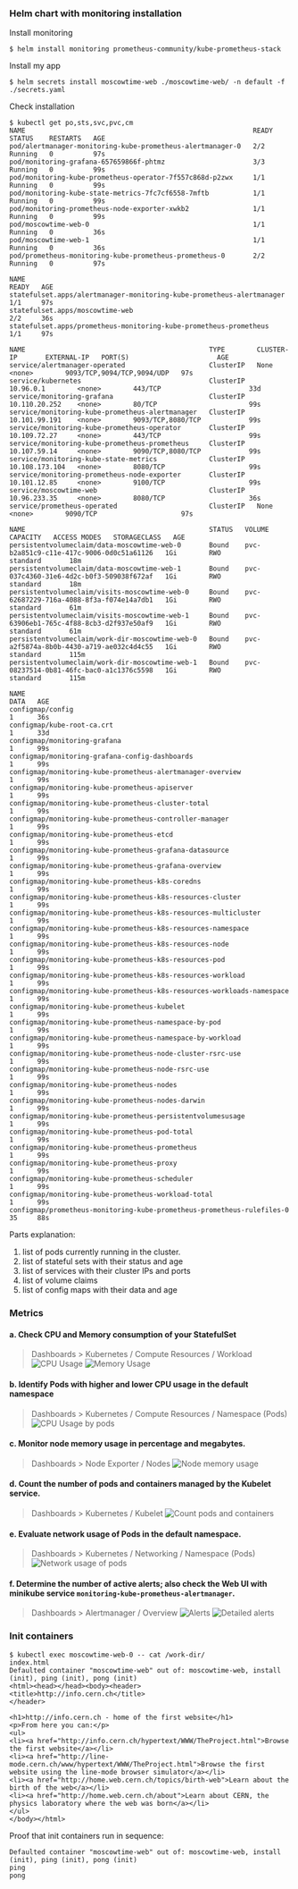 ### Helm chart with monitoring installation

Install monitoring
```console
$ helm install monitoring prometheus-community/kube-prometheus-stack
```

Install my app
```console
$ helm secrets install moscowtime-web ./moscowtime-web/ -n default -f ./secrets.yaml
```

Check installation
```console
$ kubectl get po,sts,svc,pvc,cm
NAME                                                         READY   STATUS    RESTARTS   AGE
pod/alertmanager-monitoring-kube-prometheus-alertmanager-0   2/2     Running   0          97s
pod/monitoring-grafana-657659866f-phtmz                      3/3     Running   0          99s
pod/monitoring-kube-prometheus-operator-7f557c868d-p2zwx     1/1     Running   0          99s
pod/monitoring-kube-state-metrics-7fc7cf6558-7mftb           1/1     Running   0          99s
pod/monitoring-prometheus-node-exporter-xwkb2                1/1     Running   0          99s
pod/moscowtime-web-0                                         1/1     Running   0          36s
pod/moscowtime-web-1                                         1/1     Running   0          36s
pod/prometheus-monitoring-kube-prometheus-prometheus-0       2/2     Running   0          97s

NAME                                                                    READY   AGE
statefulset.apps/alertmanager-monitoring-kube-prometheus-alertmanager   1/1     97s
statefulset.apps/moscowtime-web                                         2/2     36s
statefulset.apps/prometheus-monitoring-kube-prometheus-prometheus       1/1     97s

NAME                                              TYPE        CLUSTER-IP       EXTERNAL-IP   PORT(S)                      AGE
service/alertmanager-operated                     ClusterIP   None             <none>        9093/TCP,9094/TCP,9094/UDP   97s
service/kubernetes                                ClusterIP   10.96.0.1        <none>        443/TCP                      33d
service/monitoring-grafana                        ClusterIP   10.110.20.252    <none>        80/TCP                       99s
service/monitoring-kube-prometheus-alertmanager   ClusterIP   10.101.99.191    <none>        9093/TCP,8080/TCP            99s
service/monitoring-kube-prometheus-operator       ClusterIP   10.109.72.27     <none>        443/TCP                      99s
service/monitoring-kube-prometheus-prometheus     ClusterIP   10.107.59.14     <none>        9090/TCP,8080/TCP            99s
service/monitoring-kube-state-metrics             ClusterIP   10.108.173.104   <none>        8080/TCP                     99s
service/monitoring-prometheus-node-exporter       ClusterIP   10.101.12.85     <none>        9100/TCP                     99s
service/moscowtime-web                            ClusterIP   10.96.233.35     <none>        8080/TCP                     36s
service/prometheus-operated                       ClusterIP   None             <none>        9090/TCP                     97s

NAME                                              STATUS   VOLUME                                     CAPACITY   ACCESS MODES   STORAGECLASS   AGE
persistentvolumeclaim/data-moscowtime-web-0       Bound    pvc-b2a851c9-c11e-417c-9006-0d0c51a61126   1Gi        RWO            standard       18m
persistentvolumeclaim/data-moscowtime-web-1       Bound    pvc-037c4360-31e6-4d2c-b0f3-509038f672af   1Gi        RWO            standard       18m
persistentvolumeclaim/visits-moscowtime-web-0     Bound    pvc-62687229-716a-4088-8f3a-f074e14a7db1   1Gi        RWO            standard       61m
persistentvolumeclaim/visits-moscowtime-web-1     Bound    pvc-63906eb1-765c-4f88-8cb3-d2f937e50af9   1Gi        RWO            standard       61m
persistentvolumeclaim/work-dir-moscowtime-web-0   Bound    pvc-a2f5874a-8b0b-4430-a719-ae032c4d4c55   1Gi        RWO            standard       115m
persistentvolumeclaim/work-dir-moscowtime-web-1   Bound    pvc-08237514-0b81-46fc-bac0-a1c1376c5598   1Gi        RWO            standard       115m

NAME                                                                     DATA   AGE
configmap/config                                                         1      36s
configmap/kube-root-ca.crt                                               1      33d
configmap/monitoring-grafana                                             1      99s
configmap/monitoring-grafana-config-dashboards                           1      99s
configmap/monitoring-kube-prometheus-alertmanager-overview               1      99s
configmap/monitoring-kube-prometheus-apiserver                           1      99s
configmap/monitoring-kube-prometheus-cluster-total                       1      99s
configmap/monitoring-kube-prometheus-controller-manager                  1      99s
configmap/monitoring-kube-prometheus-etcd                                1      99s
configmap/monitoring-kube-prometheus-grafana-datasource                  1      99s
configmap/monitoring-kube-prometheus-grafana-overview                    1      99s
configmap/monitoring-kube-prometheus-k8s-coredns                         1      99s
configmap/monitoring-kube-prometheus-k8s-resources-cluster               1      99s
configmap/monitoring-kube-prometheus-k8s-resources-multicluster          1      99s
configmap/monitoring-kube-prometheus-k8s-resources-namespace             1      99s
configmap/monitoring-kube-prometheus-k8s-resources-node                  1      99s
configmap/monitoring-kube-prometheus-k8s-resources-pod                   1      99s
configmap/monitoring-kube-prometheus-k8s-resources-workload              1      99s
configmap/monitoring-kube-prometheus-k8s-resources-workloads-namespace   1      99s
configmap/monitoring-kube-prometheus-kubelet                             1      99s
configmap/monitoring-kube-prometheus-namespace-by-pod                    1      99s
configmap/monitoring-kube-prometheus-namespace-by-workload               1      99s
configmap/monitoring-kube-prometheus-node-cluster-rsrc-use               1      99s
configmap/monitoring-kube-prometheus-node-rsrc-use                       1      99s
configmap/monitoring-kube-prometheus-nodes                               1      99s
configmap/monitoring-kube-prometheus-nodes-darwin                        1      99s
configmap/monitoring-kube-prometheus-persistentvolumesusage              1      99s
configmap/monitoring-kube-prometheus-pod-total                           1      99s
configmap/monitoring-kube-prometheus-prometheus                          1      99s
configmap/monitoring-kube-prometheus-proxy                               1      99s
configmap/monitoring-kube-prometheus-scheduler                           1      99s
configmap/monitoring-kube-prometheus-workload-total                      1      99s
configmap/prometheus-monitoring-kube-prometheus-prometheus-rulefiles-0   35     88s
```

Parts explanation:
1. list of pods currently running in the cluster.
1. list of stateful sets with their status and age
1. list of services with their cluster IPs and ports
1. list of volume claims
1. list of config maps with their data and age

### Metrics

#### a. Check CPU and Memory consumption of your StatefulSet
> Dashboards > Kubernetes / Compute Resources / Workload
![CPU Usage](image-2.png)
![Memory Usage](image-3.png)

#### b. Identify Pods with higher and lower CPU usage in the default namespace
> Dashboards > Kubernetes / Compute Resources / Namespace (Pods)
![CPU Usage by pods](image-4.png)

#### c. Monitor node memory usage in percentage and megabytes.
> Dashboards > Node Exporter / Nodes
![Node memory usage](image-5.png)

#### d. Count the number of pods and containers managed by the Kubelet service.
> Dashboards > Kubernetes / Kubelet
![Count pods and containers](image-6.png)

#### e. Evaluate network usage of Pods in the default namespace.
> Dashboards > Kubernetes / Networking / Namespace (Pods)
![Network usage of pods](image-7.png)

#### f. Determine the number of active alerts; also check the Web UI with minikube service `monitoring-kube-prometheus-alertmanager`.
> Dashboards > Alertmanager / Overview
![Alerts](image-8.png)
![Detailed alerts](image-9.png)

### Init containers

```console
$ kubectl exec moscowtime-web-0 -- cat /work-dir/
index.html
Defaulted container "moscowtime-web" out of: moscowtime-web, install (init), ping (init), pong (init)
<html><head></head><body><header>
<title>http://info.cern.ch</title>
</header>

<h1>http://info.cern.ch - home of the first website</h1>
<p>From here you can:</p>
<ul>
<li><a href="http://info.cern.ch/hypertext/WWW/TheProject.html">Browse the first website</a></li>
<li><a href="http://line-mode.cern.ch/www/hypertext/WWW/TheProject.html">Browse the first website using the line-mode browser simulator</a></li>
<li><a href="http://home.web.cern.ch/topics/birth-web">Learn about the birth of the web</a></li>
<li><a href="http://home.web.cern.ch/about">Learn about CERN, the physics laboratory where the web was born</a></li>
</ul>
</body></html>
````

Proof that init containers run in sequence:
```console
Defaulted container "moscowtime-web" out of: moscowtime-web, install (init), ping (init), pong (init)
ping
pong
```